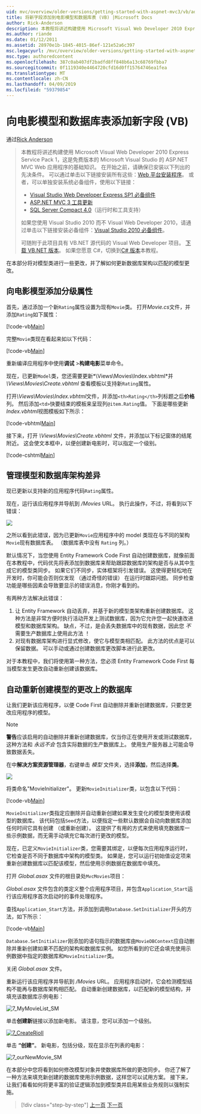 ```yaml
---
uid: mvc/overview/older-versions/getting-started-with-aspnet-mvc3/vb/adding-a-new-field
title: 将新字段添加到电影模型和数据库表 (VB) |Microsoft Docs
author: Rick-Anderson
description: 本教程将讲述构建使用 Microsoft Visual Web Developer 2010 Express Service Pack 1，这是一个 ASP.NET MVC Web 应用程序的基础知识...
ms.author: riande
ms.date: 01/12/2011
ms.assetid: 28970e1b-1845-4015-86ef-121e52a6c397
msc.legacyurl: /mvc/overview/older-versions/getting-started-with-aspnet-mvc3/vb/adding-a-new-field
msc.type: authoredcontent
ms.openlocfilehash: 387c0ab407df2badfd8ff848b6a13c68769fbba7
ms.sourcegitcommit: 0f1119340e4464720cfd16d0ff15764746ea1fea
ms.translationtype: MT
ms.contentlocale: zh-CN
ms.lasthandoff: 04/09/2019
ms.locfileid: "59379854"
---
```

# <a name="adding-a-new-field-to-the-movie-model-and-database-table-vb"></a>向电影模型和数据库表添加新字段 (VB)

通过[Rick Anderson]((https://twitter.com/RickAndMSFT))

> 本教程将讲述构建使用 Microsoft Visual Web Developer 2010 Express Service Pack 1，这是免费版本的 Microsoft Visual Studio 的 ASP.NET MVC Web 应用程序的基础知识。 在开始之前，请确保已安装以下列出的先决条件。 可以通过单击以下链接安装所有这些：[Web 平台安装程序](https://www.microsoft.com/web/gallery/install.aspx?appid=VWD2010SP1Pack)。 或者，可以单独安装系统必备组件，使用以下链接：
> 
> - [Visual Studio Web Developer Express SP1 必备组件](https://www.microsoft.com/web/gallery/install.aspx?appid=VWD2010SP1Pack)
> - [ASP.NET MVC 3 工具更新](https://www.microsoft.com/web/gallery/install.aspx?appsxml=&amp;appid=MVC3)
> - [SQL Server Compact 4.0](https://www.microsoft.com/web/gallery/install.aspx?appid=SQLCE;SQLCEVSTools_4_0)（运行时和工具支持）
> 
> 如果您使用 Visual Studio 2010 而不 Visual Web Developer 2010，请通过单击以下链接安装必备组件：[Visual Studio 2010 必备组件](https://www.microsoft.com/web/gallery/install.aspx?appsxml=&amp;appid=VS2010SP1Pack)。
> 
> 可随附于此项目具有 VB.NET 源代码的 Visual Web Developer 项目。 [下载 VB.NET 版本](https://code.msdn.microsoft.com/Introduction-to-MVC-3-10d1b098)。 如果您愿意 C#，切换到[C# 版本](../cs/adding-a-new-field.md)本教程。


在本部分将对模型类进行一些更改，并了解如何更新数据库架构以匹配的模型更改。

## <a name="adding-a-rating-property-to-the-movie-model"></a>向电影模型添加分级属性

首先，通过添加一个新`Rating`属性设置为现有`Movie`类。 打开*Movie.cs*文件，并添加`Rating`如下属性：

[!code-vb[Main](adding-a-new-field/samples/sample1.vb)]

完整`Movie`类现在看起来如以下代码：

[!code-vb[Main](adding-a-new-field/samples/sample2.vb)]

重新编译应用程序中使用**调试** &gt;**构建电影**菜单命令。

现在，已更新`Model`类，您还需要更新*\Views\Movies\Index.vbhtml*并 *\Views\Movies\Create.vbhtml* 查看模板以支持新`Rating`属性。

打开<em>\Views\Movies\Index.vbhtml</em>文件，并添加`<th>Rating</th>`列标题之后<strong>价格</strong>列。 然后添加`<td>`快要结束的模板来呈现列`@item.Rating`值。 下面是哪些更新<em>Index.vbhtml</em>视图模板如下所示：

[!code-vbhtml[Main](adding-a-new-field/samples/sample3.vbhtml)]

接下来，打开 *\Views\Movies\Create.vbhtml* 文件，并添加以下标记窗体的结尾附近。 这会使文本框中，以便创建新电影时，可以指定一个级别。

[!code-cshtml[Main](adding-a-new-field/samples/sample4.cshtml)]

## <a name="managing-model-and-database-schema-differences"></a>管理模型和数据库架构差异

现已更新以支持新的应用程序代码`Rating`属性。

现在，运行该应用程序并导航到 */Movies* URL。 执行此操作，不过，将看到以下错误：

![](adding-a-new-field/_static/image1.png)

之所以看到此错误，因为已更新`Movie`应用程序中的 model 类现在与不同的架构`Movie`现有数据库表。 （数据库表中没有 `Rating` 列。）

默认情况下，当您使用 Entity Framework Code First 自动创建数据库，就像前面在本教程中，代码优先将表添加到数据库来帮助跟踪数据库的架构是否与从其中生成它的模型类同步。 如果它们不同步，实体框架将引发错误。 这使得更轻松地在开发时，你可能会否则仅发现 （通过奇怪的错误） 在运行时跟踪问题。 同步检查功能是哪些因素会导致要显示的错误消息，你刚才看到的。

有两种方法解决此错误：

1. 让 Entity Framework 自动丢弃，并基于新的模型类架构重新创建数据库。 这种方法是非常方便时执行活动开发上测试数据库，因为它允许您一起快速改进模型和数据库架构。 缺点，不过，是会丢失数据库中的现有数据，因此您 *不* 需要生产数据库上使用此方法 ！
2. 对现有数据库架构进行显式修改，使它与模型类相匹配。 此方法的优点是可以保留数据。 可以手动或通过创建数据库更改脚本进行此更改。

对于本教程中，我们将使用第一种方法，您必须 Entity Framework Code First 每当模型发生更改自动重新创建该数据库。

## <a name="automatically-re-creating-the-database-on-model-changes"></a>自动重新创建模型的更改上的数据库

让我们更新该应用程序，以便 Code First 自动删除并重新创建数据库，只要您更改应用程序的模型。

> [!NOTE] 
> 
> **警告**应该启用的自动删除并重新创建数据库，仅当你正在使用开发或测试数据库，这种方法和 *永远不会* 包含实际数据的生产数据库上。 使用生产服务器上可能会导致数据丢失。


在中**解决方案资源管理器**，右键单击 *模型* 文件夹，选择**添加**，然后选择**类**。

![](adding-a-new-field/_static/image2.png)

将类命名&quot;MovieInitializer&quot;。 更新`MovieInitializer`类，以包含以下代码：

[!code-vb[Main](adding-a-new-field/samples/sample5.vb)]

`MovieInitializer`类指定应删除并自动重新创建如果发生变化的模型类使用该模型的数据库。 该代码包括`Seed`方法，以便指定一些默认数据会自动向数据库添加任何时间它具有创建 （或重新创建）。 这提供了有用的方式来使用填充数据库一些示例数据，而无需手动填充它每次进行更改的模型。

现在，已定义`MovieInitializer`类，您需要其绑定，以便每次应用程序运行时，它检查是否不同于数据库中架构的模型类。 如果是，您可以运行初始值设定项来重新创建数据库以匹配该模型，然后使用示例数据在数据库中填充。

打开 *Global.asax* 文件的根目录处`MvcMovies`项目：

*Global.asax* 文件包含的类定义整个应用程序项目，并包含`Application_Start`运行该应用程序首次启动时的事件处理程序。

查找`Application_Start`方法，并添加到调用`Database.SetInitializer`开头的方法，如下所示：

[!code-vb[Main](adding-a-new-field/samples/sample6.vb)]

`Database.SetInitializer`刚添加的语句指示的数据库由`MovieDBContext`应自动删除并重新创建如果不匹配的架构和数据库实例。 如您所看到的它还会填充使用示例数据中指定的数据库和`MovieInitializer`类。

关闭 *Global.asax* 文件。

重新运行该应用程序并导航到 */Movies* URL。 应用程序启动时，它会检测模型结构不能再与数据库架构相匹配。 自动重新创建数据库，以匹配新的模型结构，并填充该数据库示例电影：

![7_MyMovieList_SM](adding-a-new-field/_static/image3.png)

单击**创建新**链接以添加新电影。 请注意，您可以添加一个级别。

[![7_CreateRioII](adding-a-new-field/_static/image5.png)](adding-a-new-field/_static/image4.png)

单击 **“创建”**。 新电影，包括分级，现在显示在列表的电影：

![7_ourNewMovie_SM](adding-a-new-field/_static/image6.png)

在本部分中您将看到如何修改模型对象并使数据库所做的更改同步。 你还了解了一种方法来填充新创建的数据库使用示例数据，这样您可以试用方案。 接下来，让我们看看如何将更丰富的验证逻辑添加到模型类并启用某些业务规则以强制实施。

> [!div class="step-by-step"]
> [上一页](examining-the-edit-methods-and-edit-view.md)
> [下一页](adding-validation-to-the-model.md)
